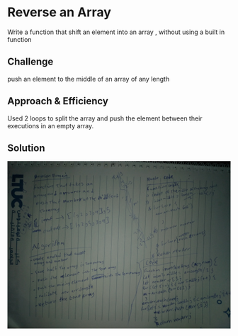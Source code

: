 # Reverse an Array
<!-- Short summary or background information -->
Write a function that shift an element into an array , without using a built in function

## Challenge
<!-- Description of the challenge -->
push an element to the middle of an array of any length

## Approach & Efficiency
<!-- What approach did you take? Why? What is the Big O space/time for this approach? -->
Used  2 loops to split the array and push  the element between their executions in an empty array.

## Solution
<!-- Embedded whiteboard image -->
![Whiteboard Image](./array-shift.jpg)
